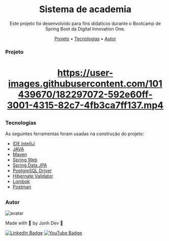 <h1 align="center"> Sistema de academia </h1>

<p align="center">Este projeto foi desenvolvido para fins didaticos durante o Bootcamp de Spring Boot da Digital Innovation One.</p>

<p align="center">
 <a href="#projeto">Projeto</a> •
 <a href="#tecnologias">Tecnologias</a> •
 <a href="#autor">Autor</a>
</p>


### Projeto

<h1 align="center">

https://user-images.githubusercontent.com/101439670/182297072-592e60ff-3001-4315-82c7-4fb3ca7ff137.mp4

</h1>

### Tecnologias

As seguintes ferramentas foram usadas na construção do projeto:

- [IDE IntelliJ](https://www.jetbrains.com/pt-br/idea/)
- [JAVA](https://docs.oracle.com/en/java/index.html)
- [Maven](https://maven.apache.org/)
- [Spring Web](https://spring.io/projects/spring-ws)
- [Spring Data JPA](https://spring.io/projects/spring-data-jpa)
- [PostgreSQL Driver](https://www.postgresql.org/docs/)
- [Hibernate Validator](https://hibernate.org/validator/)
- [Lombok](https://projectlombok.org/)
- [Postman](https://www.postman.com/)

##

### Autor

![avatar](https://user-images.githubusercontent.com/101439670/181940218-4f68ffb9-0d35-40df-b8e9-86629333d244.png)


Made with 💜 by Jonh Dev 👋

[![LinkedIn Badge](https://img.shields.io/badge/-LINKEDIN-blue?style=flat-square&logo=Linkedin&logoColor=white&link="https://www.linkedin.com/in/jo%C3%A3o-carlos-schwab-zanardi-752591213/)](https://www.linkedin.com/in/jo%C3%A3o-carlos-schwab-zanardi-752591213/)
[![YouTube Badge](https://img.shields.io/badge/-YOUTUBE-EF1A19?style=flat-square&logo=YouTube&logoColor=white&link=https://www.youtube.com/channel/UCV3Nucywtqi6iSM5PsX9SQA)](https://www.youtube.com/channel/UCV3Nucywtqi6iSM5PsX9SQA)
